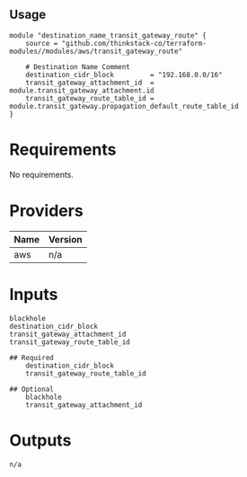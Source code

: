 ## Usage
    module "destination_name_transit_gateway_route" {
        source = "github.com/thinkstack-co/terraform-modules//modules/aws/transit_gateway_route"

        # Destination Name Comment
        destination_cidr_block         = "192.168.0.0/16"
        transit_gateway_attachment_id  = module.transit_gateway_attachment.id
        transit_gateway_route_table_id = module.transit_gateway.propagation_default_route_table_id
    }

# Requirements

No requirements.

# Providers

| Name | Version |
|------|---------|
| aws | n/a |

# Inputs
    blackhole
    destination_cidr_block
    transit_gateway_attachment_id
    transit_gateway_route_table_id

    ## Required
        destination_cidr_block
        transit_gateway_route_table_id

    ## Optional
        blackhole
        transit_gateway_attachment_id

    
# Outputs
    n/a